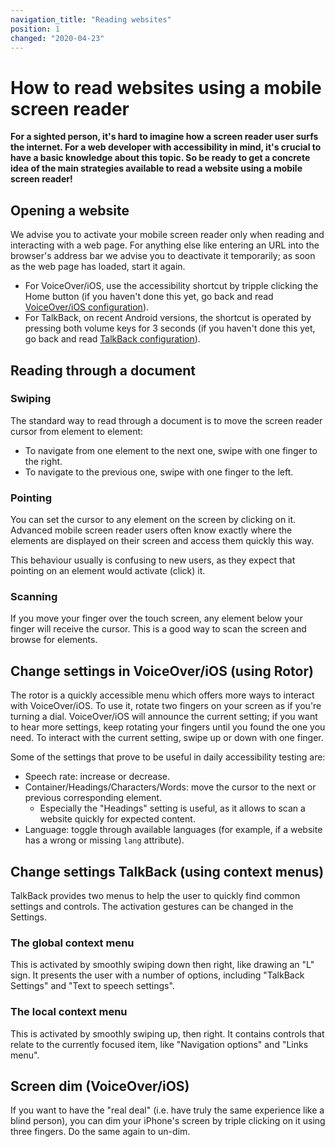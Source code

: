 ```yaml
---
navigation_title: "Reading websites"
position: 1
changed: "2020-04-23"
---
```


# How to read websites using a mobile screen reader

**For a sighted person, it's hard to imagine how a screen reader user surfs the internet. For a web developer with accessibility in mind, it's crucial to have a basic knowledge about this topic. So be ready to get a concrete idea of the main strategies available to read a website using a mobile screen reader!**

## Opening a website

We advise you to activate your mobile screen reader only when reading and interacting with a web page. For anything else like entering an URL into the browser's address bar we advise you to deactivate it temporarily; as soon as the web page has loaded, start it again.

- For VoiceOver/iOS, use the accessibility shortcut by tripple clicking the Home button (if you haven't done this yet, go back and read [VoiceOver/iOS configuration](/setup/screen-readers/voiceover-ios/)).
- For TalkBack, on recent Android versions, the shortcut is operated by pressing both volume keys for 3 seconds (if you haven't done this yet, go back and read [TalkBack configuration](/setup/screen-readers/talkback/)).

## Reading through a document

### Swiping

The standard way to read through a document is to move the screen reader cursor from element to element:

- To navigate from one element to the next one, swipe with one finger to the right.
- To navigate to the previous one, swipe with one finger to the left.

### Pointing

You can set the cursor to any element on the screen by clicking on it. Advanced mobile screen reader users often know exactly where the elements are displayed on their screen and access them quickly this way.

This behaviour usually is confusing to new users, as they expect that pointing on an element would activate (click) it.

### Scanning

If you move your finger over the touch screen, any element below your finger will receive the cursor. This is a good way to scan the screen and browse for elements.

## Change settings in VoiceOver/iOS (using Rotor)

The rotor is a quickly accessible menu which offers more ways to interact with VoiceOver/iOS. To use it, rotate two fingers on your screen as if you're turning a dial. VoiceOver/iOS will announce the current setting; if you want to hear more settings, keep rotating your fingers until you found the one you need. To interact with the current setting, swipe up or down with one finger.

Some of the settings that prove to be useful in daily accessibility testing are:

- Speech rate: increase or decrease.
- Container/Headings/Characters/Words: move the cursor to the next or previous corresponding element.
    - Especially the "Headings" setting is useful, as it allows to scan a website quickly for expected content.
- Language: toggle through available languages (for example, if a website has a wrong or missing `lang` attribute).

## Change settings TalkBack (using context menus)

TalkBack provides two menus to help the user to quickly find common settings and controls.
The activation gestures can be changed in the Settings.

### The global context menu

This is activated by smoothly swiping down then right, like drawing an "L" sign. It presents the user with a number of options, including "TalkBack Settings" and "Text to speech settings". 

### The local context menu

This is activated by smoothly swiping up, then right. It contains controls that relate to the currently focused item, like "Navigation options" and "Links menu".

## Screen dim (VoiceOver/iOS)

If you want to have the "real deal" (i.e. have truly the same experience like a blind person), you can dim your iPhone's screen by triple clicking on it using three fingers. Do the same again to un-dim.
